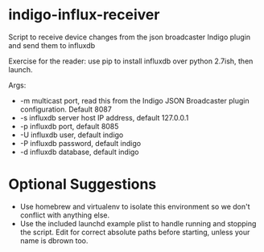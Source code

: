 # indigo-influx-receiver

Script to receive device changes from the json broadcaster Indigo plugin and send them to influxdb

Exercise for the reader: use pip to install influxdb over python 2.7ish, then launch.

Args:
* -m multicast port, read this from the Indigo JSON Broadcaster plugin configuration. Default 8087
* -s influxdb server host IP address, default 127.0.0.1
* -p influxdb port, default 8085
* -U influxdb user, default indigo
* -P influxdb password, default indigo
* -d influxdb database, default indigo

# Optional Suggestions

* Use homebrew and virtualenv to isolate this environment so we don't conflict with anything else.
* Use the included launchd example plist to handle running and stopping the script. Edit for correct absolute paths before starting, unless your name is dbrown too.

